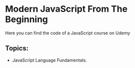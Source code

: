 # Modern JavaScript From The Beginning
Here you can find the code of a JavaScript course on Udemy

## Topics:
- JavaScript Language Fundamentals.